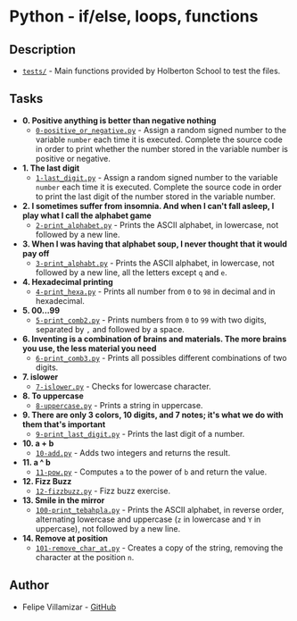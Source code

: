 # Python - if/else, loops, functions

## Description

* [`tests/`](./tests) - Main functions provided by Holberton School to test the files.

## Tasks

* **0. Positive anything is better than negative nothing**
  * [`0-positive_or_negative.py`](./0-positive_or_negative.py) - Assign a random signed number to the variable `number` each time it is executed. Complete the source code in order to print whether the number stored in the variable number is positive or negative.
* **1. The last digit**
  * [`1-last_digit.py`](./1-last_digit.py) - Assign a random signed number to the variable `number` each time it is executed. Complete the source code in order to print the last digit of the number stored in the variable number.
* **2. I sometimes suffer from insomnia. And when I can't fall asleep, I play what I call the alphabet game**
  * [`2-print_alphabet.py`](./2-print_alphabet.py) - Prints the ASCII alphabet, in lowercase, not followed by a new line.
* **3. When I was having that alphabet soup, I never thought that it would pay off**
  * [`3-print_alphabt.py`](./3-print_alphabt.py) - Prints the ASCII alphabet, in lowercase, not followed by a new line, all the letters except `q` and `e`.
* **4. Hexadecimal printing**
  * [`4-print_hexa.py`](./4-print_hexa.py) - Prints all number from `0` to `98` in decimal and in hexadecimal.
* **5. 00...99**
  * [`5-print_comb2.py`](./5-print_comb2.py) - Prints numbers from `0` to `99` with two digits, separated by `,` and followed by a space.
* **6. Inventing is a combination of brains and materials. The more brains you use, the less material you need**
  * [`6-print_comb3.py`](./6-print_comb3.py) - Prints all possibles different combinations of two digits.
* **7. islower**
  * [`7-islower.py`](./7-islower.py) - Checks for lowercase character.
* **8. To uppercase**
  * [`8-uppercase.py`](./8-uppercase.py) - Prints a string in uppercase.
* **9. There are only 3 colors, 10 digits, and 7 notes; it's what we do with them that's important**
  * [`9-print_last_digit.py`](./9-print_last_digit.py) - Prints the last digit of a number.
* **10. a + b**
  * [`10-add.py`](./10-add.py) - Adds two integers and returns the result.
* **11. a ^ b**
  * [`11-pow.py`](./11-pow.py) - Computes `a` to the power of `b` and return the value.
* **12. Fizz Buzz**
  * [`12-fizzbuzz.py`](./12-fizzbuzz.py) - Fizz buzz exercise.
* **13. Smile in the mirror**
  * [`100-print_tebahpla.py`](./100-print_tebahpla.py) - Prints the ASCII alphabet, in reverse order, alternating lowercase and uppercase (`z` in lowercase and `Y` in uppercase), not followed by a new line.
* **14. Remove at position**
  * [`101-remove_char_at.py`](./101-remove_char_at.py) - Creates a copy of the string, removing the character at the position `n`.

## Author
* Felipe Villamizar - [GitHub](https://github.com/felipevcc)
